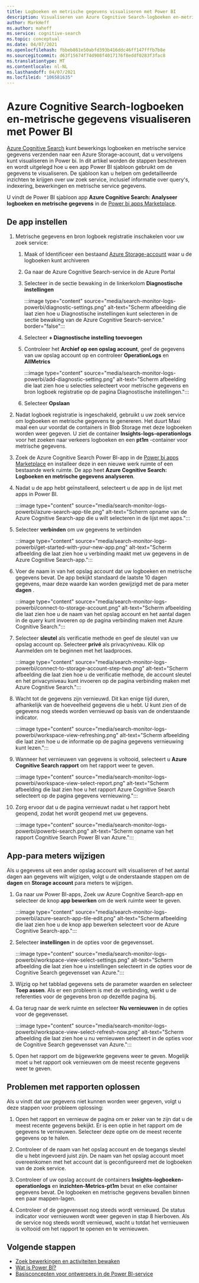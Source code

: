 ```yaml
---
title: Logboeken en metrische gegevens visualiseren met Power BI
description: Visualiseren van Azure Cognitive Search-logboeken en-metrische gegevens met Power BI.
author: MarkHeff
ms.author: maheff
ms.service: cognitive-search
ms.topic: conceptual
ms.date: 04/07/2021
ms.openlocfilehash: fbbeb861e50abfd393b416ddc46ff147fffb7b8e
ms.sourcegitcommit: d63f15674f74d908f4017176f8eddf0283f3fac8
ms.translationtype: MT
ms.contentlocale: nl-NL
ms.lasthandoff: 04/07/2021
ms.locfileid: "106581635"
---
```

# <a name="visualize-azure-cognitive-search-logs-and-metrics-with-power-bi"></a>Azure Cognitive Search-logboeken en-metrische gegevens visualiseren met Power BI

[Azure Cognitive Search](./search-what-is-azure-search.md) kunt bewerkings logboeken en metrische service gegevens verzenden naar een Azure Storage-account, dat u vervolgens kunt visualiseren in Power bi. In dit artikel worden de stappen beschreven en wordt uitgelegd hoe u een app Power BI sjabloon gebruikt om de gegevens te visualiseren. De sjabloon kan u helpen om gedetailleerde inzichten te krijgen over uw zoek service, inclusief informatie over query's, indexering, bewerkingen en metrische service gegevens.

U vindt de Power BI sjabloon app **Azure Cognitive Search: Analyseer logboeken en metrische gegevens** in de [Power bi apps Marketplace](https://appsource.microsoft.com/marketplace/apps).

## <a name="set-up-the-app"></a>De app instellen

1. Metrische gegevens en bron logboek registratie inschakelen voor uw zoek service:

    1. Maak of Identificeer een bestaand [Azure Storage-account](../storage/common/storage-account-create.md) waar u de logboeken kunt archiveren
    1. Ga naar de Azure Cognitive Search-service in de Azure Portal
    1. Selecteer in de sectie bewaking in de linkerkolom **Diagnostische instellingen**

        :::image type="content" source="media/search-monitor-logs-powerbi/diagnostic-settings.png" alt-text="Scherm afbeelding die laat zien hoe u Diagnostische instellingen kunt selecteren in de sectie bewaking van de Azure Cognitive Search-service." border="false":::

    1. Selecteer **+ Diagnostische instelling toevoegen**
    1. Controleer het **Archief op een opslag account**, geef de gegevens van uw opslag account op en controleer **OperationLogs** en **AllMetrics**

        :::image type="content" source="media/search-monitor-logs-powerbi/add-diagnostic-setting.png" alt-text="Scherm afbeelding die laat zien hoe u selecties selecteert voor metrische gegevens en bron logboek registratie op de pagina Diagnostische instellingen.":::
    1. Selecteer **Opslaan**

1. Nadat logboek registratie is ingeschakeld, gebruikt u uw zoek service om logboeken en metrische gegevens te genereren. Het duurt Maxi maal een uur voordat de containers in Blob Storage met deze logboeken worden weer gegeven. U ziet de container **Insights-logs-operationlogs** voor het zoeken naar verkeers logboeken en een **pt1m** -container voor metrische gegevens.

1. Zoek de Azure Cognitive Search Power BI-app in de [Power bi apps Marketplace](https://appsource.microsoft.com/marketplace/apps) en installeer deze in een nieuwe werk ruimte of een bestaande werk ruimte. De app heet **Azure Cognitive Search: Logboeken en metrische gegevens analyseren**.

1. Nadat u de app hebt geïnstalleerd, selecteert u de app in de lijst met apps in Power BI.

    :::image type="content" source="media/search-monitor-logs-powerbi/azure-search-app-tile.png" alt-text="Scherm opname van de Azure Cognitive Search-app die u wilt selecteren in de lijst met apps.":::

1. Selecteer **verbinden** om uw gegevens te verbinden

    :::image type="content" source="media/search-monitor-logs-powerbi/get-started-with-your-new-app.png" alt-text="Scherm afbeelding die laat zien hoe u verbinding maakt met uw gegevens in de Azure Cognitive Search-app.":::

1. Voer de naam in van het opslag account dat uw logboeken en metrische gegevens bevat. De app bekijkt standaard de laatste 10 dagen gegevens, maar deze waarde kan worden gewijzigd met de para meter **dagen** .

    :::image type="content" source="media/search-monitor-logs-powerbi/connect-to-storage-account.png" alt-text="Scherm afbeelding die laat zien hoe u de naam van het opslag account en het aantal dagen in de query kunt invoeren op de pagina verbinding maken met Azure Cognitive Search.":::

1. Selecteer **sleutel** als verificatie methode en geef de sleutel van uw opslag account op. Selecteer **privé** als privacyniveau. Klik op Aanmelden om te beginnen met het laadproces.

    :::image type="content" source="media/search-monitor-logs-powerbi/connect-to-storage-account-step-two.png" alt-text="Scherm afbeelding die laat zien hoe u de verificatie methode, de account sleutel en het privacyniveau kunt invoeren op de pagina verbinding maken met Azure Cognitive Search.":::

1. Wacht tot de gegevens zijn vernieuwd. Dit kan enige tijd duren, afhankelijk van de hoeveelheid gegevens die u hebt. U kunt zien of de gegevens nog steeds worden vernieuwd op basis van de onderstaande indicator.

    :::image type="content" source="media/search-monitor-logs-powerbi/workspace-view-refreshing.png" alt-text="Scherm afbeelding die laat zien hoe u de informatie op de pagina gegevens vernieuwing kunt lezen.":::

1. Wanneer het vernieuwen van gegevens is voltooid, selecteert u **Azure Cognitive Search rapport** om het rapport weer te geven.

    :::image type="content" source="media/search-monitor-logs-powerbi/workspace-view-select-report.png" alt-text="Scherm afbeelding die laat zien hoe u het rapport Azure Cognitive Search selecteert op de pagina gegevens vernieuwing.":::

1. Zorg ervoor dat u de pagina vernieuwt nadat u het rapport hebt geopend, zodat het wordt geopend met uw gegevens.

    :::image type="content" source="media/search-monitor-logs-powerbi/powerbi-search.png" alt-text="Scherm opname van het rapport Cognitive Search Power BI van Azure.":::

## <a name="modify-app-parameters"></a>App-para meters wijzigen

Als u gegevens uit een ander opslag account wilt visualiseren of het aantal dagen aan gegevens wilt wijzigen, volgt u de onderstaande stappen om de **dagen** en **Storage account** para meters te wijzigen.

1. Ga naar uw Power BI-apps, Zoek uw Azure Cognitive Search-app en selecteer de knop **app bewerken** om de werk ruimte weer te geven.

    :::image type="content" source="media/search-monitor-logs-powerbi/azure-search-app-tile-edit.png" alt-text="Scherm afbeelding die laat zien hoe u de knop app bewerken selecteert voor de Azure Cognitive Search-app.":::

1. Selecteer **instellingen** in de opties voor de gegevensset.

    :::image type="content" source="media/search-monitor-logs-powerbi/workspace-view-select-settings.png" alt-text="Scherm afbeelding die laat zien hoe u instellingen selecteert in de opties voor de Cognitive Search gegevensset van Azure.":::

1. Wijzig op het tabblad gegevens sets de parameter waarden en selecteer **Toep assen**. Als er een probleem is met de verbinding, werkt u de referenties voor de gegevens bron op dezelfde pagina bij.

1. Ga terug naar de werk ruimte en selecteer **Nu vernieuwen** in de opties voor de gegevensset.

    :::image type="content" source="media/search-monitor-logs-powerbi/workspace-view-select-refresh-now.png" alt-text="Scherm afbeelding die laat zien hoe u nu vernieuwen selecteert in de opties voor de Cognitive Search gegevensset van Azure.":::

1. Open het rapport om de bijgewerkte gegevens weer te geven. Mogelijk moet u het rapport ook vernieuwen om de meest recente gegevens weer te geven.

## <a name="troubleshooting-report-issues"></a>Problemen met rapporten oplossen

Als u vindt dat uw gegevens niet kunnen worden weer gegeven, volgt u deze stappen voor probleem oplossing:

1. Open het rapport en vernieuw de pagina om er zeker van te zijn dat u de meest recente gegevens bekijkt. Er is een optie in het rapport om de gegevens te vernieuwen. Selecteer deze optie om de meest recente gegevens op te halen.

1. Controleer of de naam van het opslag account en de toegangs sleutel die u hebt ingevoerd juist zijn. De naam van het opslag account moet overeenkomen met het account dat is geconfigureerd met de logboeken van de zoek service.

1. Controleer of uw opslag account de containers **Insights-logboeken-operationlogs** en **inzichten-Metrics-pt1m** bevat en elke container gegevens bevat. De logboeken en metrische gegevens bevallen binnen een paar mappen-lagen.

1. Controleer of de gegevensset nog steeds wordt vernieuwd. De status indicator voor vernieuwen wordt weer gegeven in stap 8 hierboven. Als de service nog steeds wordt vernieuwd, wacht u totdat het vernieuwen is voltooid om het rapport te openen en te vernieuwen.

## <a name="next-steps"></a>Volgende stappen

+ [Zoek bewerkingen en activiteiten bewaken](search-monitor-usage.md)
+ [Wat is Power BI?](/power-bi/fundamentals/power-bi-overview)
+ [Basisconcepten voor ontwerpers in de Power BI-service](/power-bi/service-basic-concepts)